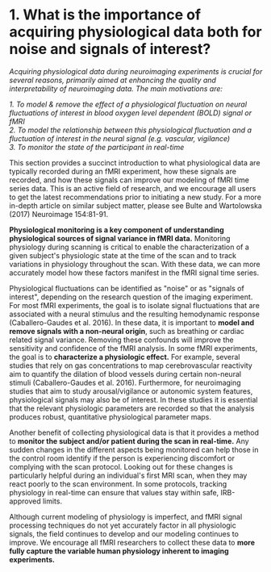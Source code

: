 # 1. What is the importance of acquiring physiological data both for noise and signals of interest?

*Acquiring physiological data during neuroimaging experiments is crucial for several reasons, primarily aimed at enhancing the quality and interpretability of neuroimaging data. The main motivations are:*

*1. To model & remove the effect of a physiological fluctuation on neural fluctuations of interest in blood oxygen level dependent (BOLD) signal or fMRI*  
*2. To model the relationship between this physiological fluctuation and a fluctuation of interest in the neural signal (e.g. vascular, vigilance)*  
*3. To monitor the state of the participant in real-time*  

This section provides a succinct introduction to what physiological data are typically recorded during an fMRI experiment, how these signals are recorded, and how these signals can improve our modeling of fMRI time series data. This is an active field of research, and we encourage all users to get the latest recommendations prior to initiating a new study. For a more in-depth article on similar subject matter, please see Bulte and Wartolowska (2017) Neuroimage 154:81-91.

**Physiological monitoring is a key component of understanding physiological sources of signal variance in fMRI data.** Monitoring physiology during scanning is critical to enable the characterization of a given subject's physiologic state at the time of the scan and to track variations in physiology throughout the scan. With these data, we can more accurately model how these factors manifest in the fMRI signal time series.

Physiological fluctuations can be identified as "noise" or as "signals of interest", depending on the research question of the imaging experiment. For most fMRI experiments, the goal is to isolate signal fluctuations that are associated with a neural stimulus and the resulting hemodynamic response (Caballero-Gaudes et al. 2016). In these data, it is important to **model and remove signals with a non-neural origin**, such as breathing or cardiac related signal variance. Removing these confounds will improve the sensitivity and confidence of the fMRI analysis. In some fMRI experiments, the goal is to **characterize a physiologic effect.** For example, several studies that rely on gas concentrations to map cerebrovascular reactivity aim to quantify the dilation of blood vessels during certain non-neural stimuli (Caballero-Gaudes et al. 2016). Furthermore, for neuroimaging studies that aim to study arousal/vigilance or autonomic system features, physiological signals may also be of interest. In these studies it is essential that the relevant physiologic parameters are recorded so that the analysis produces robust, quantitative physiological parameter maps.

Another benefit of collecting physiological data is that it provides a method to **monitor the subject and/or patient during the scan in real-time.** Any sudden changes in the different aspects being monitored can help those in the control room identify if the person is experiencing discomfort or complying with the scan protocol. Looking out for these changes is particularly helpful during an individual's first MRI scan, when they may react poorly to the scan environment. In some protocols, tracking physiology in real-time can ensure that values stay within safe, IRB-approved limits.

Although current modeling of physiology is imperfect, and fMRI signal processing techniques do not yet accurately factor in all physiologic signals, the field continues to develop and our modeling continues to improve. We encourage all fMRI researchers to collect these data to **more fully capture the variable human physiology inherent to imaging experiments.**
